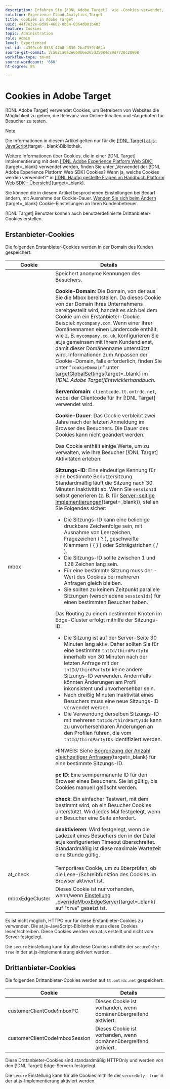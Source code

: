```yaml
---
description: Erfahren Sie [!DNL Adobe Target]  wie -Cookies verwendet, um Betreibern von Websites die Möglichkeit zu geben, zu testen, welche Online-Inhalte und -Angebote für Besucher relevanter sind.
solution: Experience Cloud,Analytics,Target
title: Cookies in Adobe Target
uuid: 44f7e32e-8d99-4682-8b54-8364d001b403
feature: Cookies
topic: Administration
role: Admin
level: Experienced
exl-id: c4399cc0-8333-47b8-b830-2ba7359f464a
source-git-commit: 3ca021a0a2e6b0b6e265d35084d89d7720c28908
workflow-type: tm+mt
source-wordcount: '660'
ht-degree: 8%

---
```


# Cookies in Adobe Target

[!DNL Adobe Target] verwendet Cookies, um Betreibern von Websites die Möglichkeit zu geben, die Relevanz von Online-Inhalten und -Angeboten für Besucher zu testen.

>[!NOTE]
>
>Die Informationen in diesem Artikel gelten nur für die [[!DNL Target] at.js-JavaScript](https://experienceleague.adobe.com/docs/target-dev/developer/client-side/at-js-implementation/functions-overview/targetglobalsettings.html){target=_blank}Bibliothek.
>
>Weitere Informationen über Cookies, die in einer [!DNL Target] Implementierung mit dem [[!DNL Adobe Experience Platform Web SDK]](https://experienceleague.adobe.com/docs/experience-platform/edge/home.html?lang=de){target=_blank} verwendet werden, finden Sie unter „Verwendet der [!DNL Adobe Experience Platform Web SDK] Cookies? Wenn ja, welche Cookies werden verwendet?“ in [[!DNL Häufig gestellte Fragen im Handbuch Platform Web SDK - Übersicht]](https://experienceleague.adobe.com/docs/experience-platform/edge/web-sdk-faq.html){target=_blank}.
>
>Sie können die in diesem Artikel besprochenen Einstellungen bei Bedarf ändern, mit Ausnahme der Cookie-Dauer. [Wenden Sie sich beim Ändern ](https://experienceleague.adobe.com/docs/target/using/cmp-resources-and-contact-information.html){target=_blank} Cookie-Einstellungen an Ihren Kundenbetreuer.
>
>[!DNL Target] Benutzer können auch benutzerdefinierte Drittanbieter-Cookies erstellen.

## Erstanbieter-Cookies

Die folgenden Erstanbieter-Cookies werden in der Domain des Kunden gespeichert:

| Cookie | Details |
| --- | --- |
| mbox | Speichert anonyme Kennungen des Besuchers.<P>**Cookie-Domain**: Die Domain, von der aus Sie die Mbox bereitstellen. Da dieses Cookie von der Domain Ihres Unternehmens bereitgestellt wird, handelt es sich bei dem Cookie um ein Erstanbieter-Cookie. Beispiel: `mycompany.com`. Wenn einer Ihrer Domänennamen einen Ländercode enthält, wie z. B. `mycompany.co.uk`, konfigurieren Sie at.js gemeinsam mit Ihrem Kundendienst, damit dieser Domänenname unterstützt wird. Informationen zum Anpassen der Cookie-Domain, falls erforderlich, finden Sie unter &quot;`cookieDomain`&quot; unter [targetGlobalSettings](https://experienceleague.adobe.com/docs/target-dev/developer/client-side/at-js-implementation/functions-overview/targetglobalsettings.html){target=_blank} im *[!DNL Adobe Target]Entwicklerhandbuch*.<P>**Serverdomain**: `clientcode.tt.omtrdc.net`, wobei der Clientcode für Ihr [!DNL Target] verwendet wird.<P>**Cookie-Dauer**: Das Cookie verbleibt zwei Jahre nach der letzten Anmeldung im Browser des Besuchers. Die Dauer des Cookies kann nicht geändert werden.<P>Das Cookie enthält einige Werte, um zu verwalten, wie Ihre Besucher [!DNL Target] Aktivitäten erleben:<P>**Sitzungs-ID**: Eine eindeutige Kennung für eine bestimmte Benutzersitzung. Standardmäßig läuft die Sitzung nach 30 Minuten Inaktivität ab. Wenn Sie `sessionId` selbst generieren (z. B. für [Server-seitige Implementierungen](https://experienceleague.adobe.com/docs/target-dev/developer/server-side/server-side-overview.html){target=_blank}), stellen Sie Folgendes sicher:<ul><li>Die Sitzungs-ID kann eine beliebige druckbare Zeichenfolge sein, mit Ausnahme von Leerzeichen, Fragezeichen ( ? ), geschweifte Klammern ( { } ) oder Schrägstrichen ( / ).</li><li>Die Sitzungs-ID sollte zwischen 1 und 128 Zeichen lang sein.</li><li>Für eine bestimmte Sitzung muss der -Wert des Cookies bei mehreren Anfragen gleich bleiben.</li><li>Sie sollten zu keinem Zeitpunkt parallele Sitzungen (verschiedene `sessionIds`) für einen bestimmten Besucher haben.</li></ul>Das Routing zu einem bestimmten Knoten im Edge-Cluster erfolgt mithilfe der Sitzungs-ID.<ul><li>Die Sitzung ist auf der Server-Seite 30 Minuten lang aktiv. Daher sollten Sie für eine bestimmte `tntId/thirdPartyId` innerhalb von 30 Minuten nach der letzten Anfrage mit der `tntId/thirdPartyId` keine andere Sitzungs-ID verwenden. Andernfalls könnten Änderungen am Profil inkonsistent und unvorhersehbar sein.</li><li>Nach dreißig Minuten Inaktivität eines Besuchers muss eine neue Sitzungs-ID verwendet werden.</li><li>Die Verwendung derselben Sitzungs-ID mit mehreren `tntIds/thirdPartyIds` kann zu unvorhersehbaren Änderungen an den Profilen führen, die vom `tntId/thirdPartyIDs` identifiziert werden.</li></ul>HINWEIS: Siehe [Begrenzung der Anzahl gleichzeitiger Anfragen](https://experienceleague.adobe.com/docs/target/using/troubleshoot/target-limits.html?lang=de#content-delivery){target=_blank} für eine bestimmte Sitzungs-ID.<P>**pc ID**: Eine semipermanente ID für den Browser eines Besuchers. Sie ist gültig, bis Cookies manuell gelöscht werden.<P>**check**: Ein einfacher Testwert, mit dem bestimmt wird, ob ein Besucher Cookies unterstützt. Wird jedes Mal festgelegt, wenn ein Besucher eine Seite anfordert.<P>**deaktivieren**: Wird festgelegt, wenn die Ladezeit eines Besuchers den in der Datei at.js konfigurierten Timeout überschreitet. Standardmäßig ist diese maximale Wartezeit eine Stunde gültig. |
| at_check | Temporäres Cookie, um zu überprüfen, ob die Lese-/Schreibfunktion des Cookies im Browser aktiviert ist. |
| mboxEdgeCluster | Dieses Cookie ist nur vorhanden, wenn/wenn [ Einstellung „overrideMboxEdgeServer](https://experienceleague.adobe.com/docs/target-dev/developer/client-side/at-js-implementation/functions-overview/targetglobalsettings.html){target=_blank} auf &quot;`true`&quot; gesetzt ist. |

Es ist nicht möglich, HTTPO nur für diese Erstanbieter-Cookies zu verwenden. Die at.js-JavaScript-Bibliothek muss diese Cookies lesen/schreiben. Diese Cookies werden von at.js erstellt und nicht vom Server festgelegt.

Die `secure` Einstellung kann für alle diese Cookies mithilfe der `secureOnly: true` in der at.js-Implementierung aktiviert werden.

## Drittanbieter-Cookies

Die folgenden Drittanbieter-Cookies werden auf `tt.omtrdc.net` gespeichert:

| Cookie | Details |
| --- | --- |
| customerClientCode!mboxPC | Dieses Cookie ist vorhanden, wenn domänenübergreifend aktiviert. |
| customerClientCode!mboxSession | Dieses Cookie ist vorhanden, wenn domänenübergreifend aktiviert. |

Diese Drittanbieter-Cookies sind standardmäßig HTTPOnly und werden von den [!DNL Target] Edge-Servern festgelegt.

Die `secure` Einstellung kann für alle Cookies mithilfe der `secureOnly: true` in der at.js-Implementierung aktiviert werden.